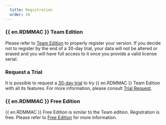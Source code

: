 ```yaml
---
  title: Registration
  order: 10
---
```

### {{ en.RDMMAC }} Team Edition 

Please refer to [Team Edition](/rdm/mac/installation/client/registration/team-edition/) to properly register your version. If you decide not to register by the end of a 30-day trial, your data will not be altered or erased and you will have full access to it once you provide a valid license serial. 

### Request a Trial 

It is possible to request a [30-day trial](https://devolutions.net/remote-desktop-manager/trial) to try {{ en.RDMMAC }} Team Edition with all its features. For more information, please consult [Trial Request](/rdm/mac/installation/client/registration/trial-request/). 

### {{ en.RDMMAC }} Free Edition 

{{ en.RDMMAC }} Free Edition is similar to the Team edition. Registration is free. Please refer to [Free Edition](/rdm/mac/installation/client/registration/free-edition/) for more information. 
